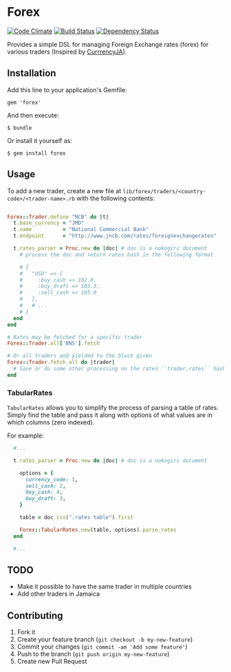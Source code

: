 # Forex

[![Code Climate](https://codeclimate.com/github/mcmorgan/forex.png)](https://codeclimate.com/github/mcmorgan/forex)
[![Build Status](https://api.travis-ci.org/mcmorgan/forex.png)](https://travis-ci.org/mcmorgan/forex)
[![Dependency Status](https://gemnasium.com/mcmorgan/forex.png)](https://gemnasium.com/mcmorgan/forex)

Provides a simple DSL for managing Foreign Exchange rates (forex) for various
traders (Inspired by [CurrrencyJA](https://github.com/kenrick/currencyja)).

## Installation

Add this line to your application's Gemfile:

    gem 'forex'

And then execute:

    $ bundle

Or install it yourself as:

    $ gem install forex

## Usage

To add a new trader, create a new file at
``lib/forex/traders/<country-code>/<trader-name>.rb`` with the following
contents:

```ruby

Forex::Trader.define "NCB" do |t|
  t.base_currency = "JMD"
  t.name          = "National Commercial Bank"
  t.endpoint      = "http://www.jncb.com/rates/foreignexchangerates"

  t.rates_parser = Proc.new do |doc| # doc is a nokogiri document
    # process the doc and return rates hash in the following format

    # {
    #   "USD" => {
    #     :buy_cash => 102.0,
    #     :buy_draft => 103.3,
    #     :sell_cash => 105.0
    #   },
    #   # ...
    # }
  end
end

# Rates may be fetched for a specific trader
Forex::Trader.all['BNS'].fetch

# Or all traders and yielded to the block given
Forex::Trader.fetch_all do |trader|
  # Save or do some other processing on the rates ``trader.rates`` hash.
end
```

### TabularRates

`TabularRates` allows you to simplify the process of parsing a table of rates.
Simply find the table and pass it along with options of what values are in which
columns (zero indexed).

For example:

```ruby
  #...

  t.rates_parser = Proc.new do |doc| # doc is a nokogiri document

    options = {
      currency_code: 1,
      sell_cash: 2,
      buy_cash: 4,
      buy_draft: 3,
    }

    table = doc.css(".rates table").first

    Forex::TabularRates.new(table, options).parse_rates
  end

  #...
```

## TODO

* Make it possible to have the same trader in multiple countries
* Add other traders in Jamaica

## Contributing

1. Fork it
2. Create your feature branch (`git checkout -b my-new-feature`)
3. Commit your changes (`git commit -am 'Add some feature'`)
4. Push to the branch (`git push origin my-new-feature`)
5. Create new Pull Request
